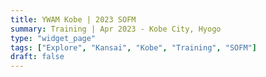 ```yaml
---
title: YWAM Kobe | 2023 SOFM
summary: Training | Apr 2023 - Kobe City, Hyogo
type: "widget_page"
tags: ["Explore", "Kansai", "Kobe", "Training", "SOFM"]
draft: false
---
```

